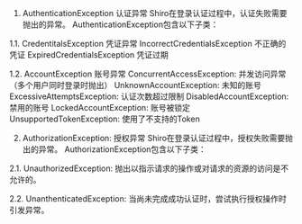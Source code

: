 
1. AuthenticationException 认证异常
Shiro在登录认证过程中，认证失败需要抛出的异常。 AuthenticationException包含以下子类：

1.1. CredentitalsException 凭证异常
IncorrectCredentialsException 不正确的凭证
ExpiredCredentialsException 凭证过期

1.2. AccountException 账号异常
ConcurrentAccessException: 并发访问异常（多个用户同时登录时抛出）
UnknownAccountException: 未知的账号
ExcessiveAttemptsException: 认证次数超过限制
DisabledAccountException: 禁用的账号
LockedAccountException: 账号被锁定
UnsupportedTokenException: 使用了不支持的Token

2. AuthorizationException: 授权异常
Shiro在登录认证过程中，授权失败需要抛出的异常。 AuthorizationException包含以下子类：

2.1. UnauthorizedException:
抛出以指示请求的操作或对请求的资源的访问是不允许的。

2.2. UnanthenticatedException:
当尚未完成成功认证时，尝试执行授权操作时引发异常。
